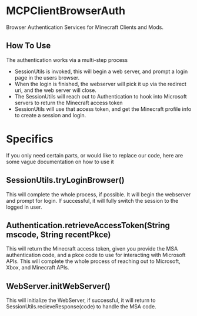 # MCPClientBrowserAuth
Browser Authentication Services for Minecraft Clients and Mods.

## How To Use
The authentication works via a multi-step process

* SessionUtils is invoked, this will begin a web server, and prompt a login page in the users browser.
* When the login is finished, the webserver will pick it up via the redirect uri, and the web server will close.
* The SessionUtils will reach out to Authentication to hook into Microsoft servers to return the Minecraft access token
* SessionUtils will use that access token, and get the Minecraft profile info to create a session and login.

# Specifics
If you only need certain parts, or would like to replace our code, here are some vague documentation on how to use it

## SessionUtils.tryLoginBrowser()
This will complete the whole process, if possible. It will begin the webserver and prompt for login. If successful, it will fully switch the session to the logged in user.

## Authentication.retrieveAccessToken(String mscode, String recentPkce)
This will return the Minecraft access token, given you provide the MSA authentication code, and a pkce code to use for interacting with Microsoft APIs. This will complete the whole process of reaching out to Microsoft, Xbox, and Minecraft APIs.

## WebServer.initWebServer()
This will initialize the WebServer, if successful, it will return to SessionUtils.recieveResponse(code) to handle the MSA code.
